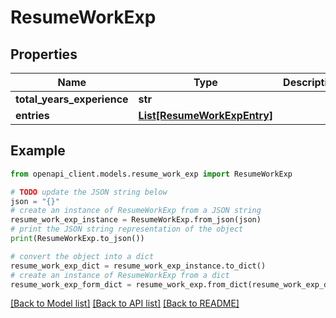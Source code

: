 # ResumeWorkExp


## Properties

Name | Type | Description | Notes
------------ | ------------- | ------------- | -------------
**total_years_experience** | **str** |  | 
**entries** | [**List[ResumeWorkExpEntry]**](ResumeWorkExpEntry.md) |  | [optional] 

## Example

```python
from openapi_client.models.resume_work_exp import ResumeWorkExp

# TODO update the JSON string below
json = "{}"
# create an instance of ResumeWorkExp from a JSON string
resume_work_exp_instance = ResumeWorkExp.from_json(json)
# print the JSON string representation of the object
print(ResumeWorkExp.to_json())

# convert the object into a dict
resume_work_exp_dict = resume_work_exp_instance.to_dict()
# create an instance of ResumeWorkExp from a dict
resume_work_exp_form_dict = resume_work_exp.from_dict(resume_work_exp_dict)
```
[[Back to Model list]](../README.md#documentation-for-models) [[Back to API list]](../README.md#documentation-for-api-endpoints) [[Back to README]](../README.md)


